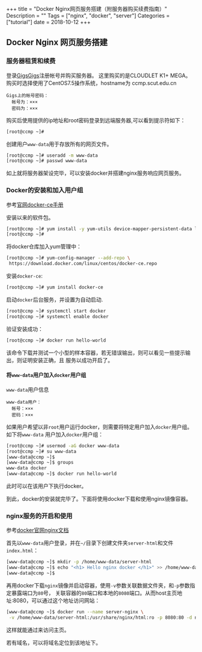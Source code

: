 +++
title = "Docker Nginx网页服务搭建（附服务器购买续费指南）"
Description = ""
Tags = ["nginx", "docker", "server"]
Categories = ["tutorial"]
date = 2018-10-12
+++

## Docker Nginx 网页服务搭建

### 服务器租赁和续费

登录[GigsGigs](https://clientarea.gigsgigscloud.com/)注册帐号并购买服务器。
这里购买的是CLOUDLET K1+ MEGA。购买时选择使用了CentOS7.5操作系统，hostname为
ccmp.scut.edu.cn

```text
Gigs上的帐号密码：
  帐号为：×××
  密码为：×××
```

购买后使用提供的ip地址和root密码登录到远端服务器,可以看到提示符如下：

```sh
[root@ccmp ~]#
```

创建用户`www-data`用于存放所有的网页文件。

```sh
[root@ccmp ~]# useradd -m www-data
[root@ccmp ~]# passwd www-data
```

如上就将服务器架设完毕，可以安装docker并搭建nginx服务响应网页服务。

### Docker的安装和加入用户组

参考[官网docker-ce手册](https://docs.docker.com/install/linux/docker-ce/centos/)

安装以来的软件包。

```sh
[root@ccmp ~]# yum install -y yum-utils device-mapper-persistent-data lvm2 vim
[root@ccmp ~]#
```

将docker仓库加入yum管理中：

```sh
[root@ccmp ~]# yum-config-manager --add-repo \
 https://download.docker.com/linux/centos/docker-ce.repo
```

安装`docker-ce`:

```sh
[root@ccmp ~]# yum install docker-ce
```

启动`docker`后台服务，并设置为自动启动.

```sh
[root@ccmp ~]# systemctl start docker
[root@ccmp ~]# systemctl enable docker
```

验证安装成功：

```sh
[root@ccmp ~]# docker run hello-world
```

该命令下载并测试一个小型的样本容器，若无错误输出，则可以看见一些提示输出，则证明安装正确，且
服务以成功开启了。

#### 将`www-data`用户加入`docker`用户组

`www-data`用户信息

```text
www-data用户：
  帐号：×××
  密码：×××
```

如果用户希望以非`root`用户运行docker，则需要将特定用户加入`docker`用户组。如下将`www-data`
用户加入`docker`用户组：

```sh
[root@ccmp ~]# usermod -aG docker www-data
[root@ccmp ~]# su www-data
[www-data@ccmp ~]$
[www-data@ccmp ~]$ groups
www-data docker
[www-data@ccmp ~]$ docker run hello-world
```

此时可以在该用户下执行docker。

到此，docker的安装就完毕了。下面将使用docker下载和使用nginx镜像容器。

### nginx服务的开启和使用

参考[docker官网nginx文档](https://docs.docker.com/samples/library/nginx/)

首先以`www-data`用户登录，并在`~/`目录下创建文件夹`server-html`和文件`index.html`：

```sh
[www-data@ccmp ~]$ mkdir -p /home/www-data/server-html
[www-data@ccmp ~]$ echo "<h1> Hello nginx docker </h1>" >> /home/www-data/server-html/index.html
[www-data@ccmp ~]$
```

再用docker下载`nginx`镜像并启动容器，使用`-v`参数关联数据文件夹，和`-p`参数指定暴露端口为`80`号，
关联容器的`80`端口和本地的`8080`端口。从而host主页地址<ip-address>:8080，可以通过这个地址访问网站：

```sh
[www-data@ccmp ~]$ docker run --name server-nginx \
 -v /home/www-data/server-html:/usr/share/nginx/html:ro -p 8080:80 -d nginx
```

这样就能通过[](http://host-ip:8080)来访问主页。

若有域名，可以将域名定位到该地址下。
